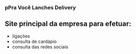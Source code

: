 ### pPra Você Lanches Delivery

## Site principal da empresa para efetuar:
- ligações
- consulta de cardápio
- consulta das redes sociais

